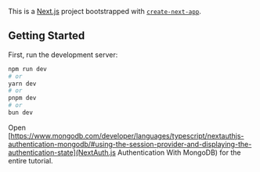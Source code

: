 This is a [Next.js](https://nextjs.org) project bootstrapped with [`create-next-app`](https://nextjs.org/docs/app/api-reference/cli/create-next-app).

## Getting Started

First, run the development server:

```bash
npm run dev
# or
yarn dev
# or
pnpm dev
# or
bun dev
```

Open [https://www.mongodb.com/developer/languages/typescript/nextauthjs-authentication-mongodb/#using-the-session-provider-and-displaying-the-authentication-state](NextAuth.js Authentication With MongoDB) for the entire tutorial.
